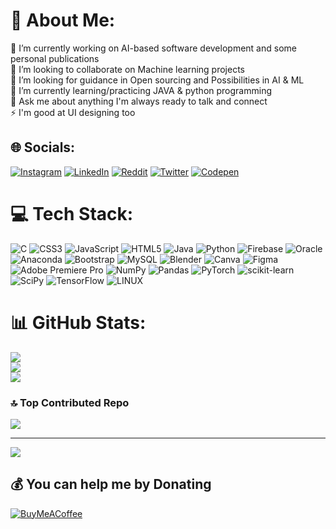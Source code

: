 # 💫 About Me:
🔭 I’m currently working on AI-based software development and some personal publications<br>👯 I’m looking to collaborate on Machine learning projects<br>🤝 I’m looking for guidance in Open sourcing and Possibilities in AI & ML<br>🌱 I’m currently learning/practicing JAVA & python programming<br>💬 Ask me about anything I'm always ready to talk and connect<br>⚡ I'm good at UI designing too


## 🌐 Socials:
[![Instagram](https://img.shields.io/badge/Instagram-%23E4405F.svg?logo=Instagram&logoColor=white)](https://instagram.com/vedant.time) [![LinkedIn](https://img.shields.io/badge/LinkedIn-%230077B5.svg?logo=linkedin&logoColor=white)](https://linkedin.com/in/vedant-pawar) [![Reddit](https://img.shields.io/badge/Reddit-%23FF4500.svg?logo=Reddit&logoColor=white)](https://reddit.com/user/vedant_o0) [![Twitter](https://img.shields.io/badge/Twitter-%231DA1F2.svg?logo=Twitter&logoColor=white)](https://twitter.com/Vedant52455825) [![Codepen](https://img.shields.io/badge/Codepen-000000?style=for-the-badge&logo=codepen&logoColor=white)](https://codepen.io/codderv006) 

# 💻 Tech Stack:
![C](https://img.shields.io/badge/c-%2300599C.svg?style=flat&logo=c&logoColor=white) ![CSS3](https://img.shields.io/badge/css3-%231572B6.svg?style=flat&logo=css3&logoColor=white) ![JavaScript](https://img.shields.io/badge/javascript-%23323330.svg?style=flat&logo=javascript&logoColor=%23F7DF1E) ![HTML5](https://img.shields.io/badge/html5-%23E34F26.svg?style=flat&logo=html5&logoColor=white) ![Java](https://img.shields.io/badge/java-%23ED8B00.svg?style=flat&logo=java&logoColor=white) ![Python](https://img.shields.io/badge/python-3670A0?style=flat&logo=python&logoColor=ffdd54) ![Firebase](https://img.shields.io/badge/firebase-%23039BE5.svg?style=flat&logo=firebase) ![Oracle](https://img.shields.io/badge/Oracle-F80000?style=flat&logo=oracle&logoColor=white) ![Anaconda](https://img.shields.io/badge/Anaconda-%2344A833.svg?style=flat&logo=anaconda&logoColor=white) ![Bootstrap](https://img.shields.io/badge/bootstrap-%23563D7C.svg?style=flat&logo=bootstrap&logoColor=white) ![MySQL](https://img.shields.io/badge/mysql-%2300f.svg?style=flat&logo=mysql&logoColor=white) ![Blender](https://img.shields.io/badge/blender-%23F5792A.svg?style=flat&logo=blender&logoColor=white) ![Canva](https://img.shields.io/badge/Canva-%2300C4CC.svg?style=flat&logo=Canva&logoColor=white) 	![Figma](https://img.shields.io/badge/figma-%23F24E1E.svg?style=flat&logo=figma&logoColor=white) ![Adobe Premiere Pro](https://img.shields.io/badge/Adobe%20Premiere%20Pro-9999FF.svg?style=flat&logo=Adobe%20Premiere%20Pro&logoColor=white) ![NumPy](https://img.shields.io/badge/numpy-%23013243.svg?style=flat&logo=numpy&logoColor=white) ![Pandas](https://img.shields.io/badge/pandas-%23150458.svg?style=flat&logo=pandas&logoColor=white) ![PyTorch](https://img.shields.io/badge/PyTorch-%23EE4C2C.svg?style=flat&logo=PyTorch&logoColor=white) ![scikit-learn](https://img.shields.io/badge/scikit--learn-%23F7931E.svg?style=flat&logo=scikit-learn&logoColor=white) ![SciPy](https://img.shields.io/badge/SciPy-%230C55A5.svg?style=flat&logo=scipy&logoColor=%white) ![TensorFlow](https://img.shields.io/badge/TensorFlow-%23FF6F00.svg?style=flat&logo=TensorFlow&logoColor=white) ![LINUX](https://img.shields.io/badge/Linux-FCC624?style=flat&logo=linux&logoColor=black)

# 📊 GitHub Stats:
![](https://github-readme-stats.vercel.app/api?username=codderv006&theme=dark&hide_border=false&include_all_commits=false&count_private=false)<br/>
![](https://github-readme-streak-stats.herokuapp.com/?user=codderv006&theme=dark&hide_border=false)<br/>
![](https://github-readme-stats.vercel.app/api/top-langs/?username=codderv006&theme=dark&hide_border=false&include_all_commits=false&count_private=false&layout=compact)

### 🔝 Top Contributed Repo
![](https://github-contributor-stats.vercel.app/api?username=codderv006&limit=5&theme=tokyonight&combine_all_yearly_contributions=true)

---
[![](https://visitcount.itsvg.in/api?id=codderv006&icon=1&color=0)](https://visitcount.itsvg.in)

  ## 💰 You can help me by Donating
  [![BuyMeACoffee](https://img.shields.io/badge/Buy%20Me%20a%20Coffee-ffdd00?style=for-the-badge&logo=buy-me-a-coffee&logoColor=black)](https://buymeacoffee.com/vedant.time) 

  
<!-- Proudly created with GPRM ( https://gprm.itsvg.in ) -->
